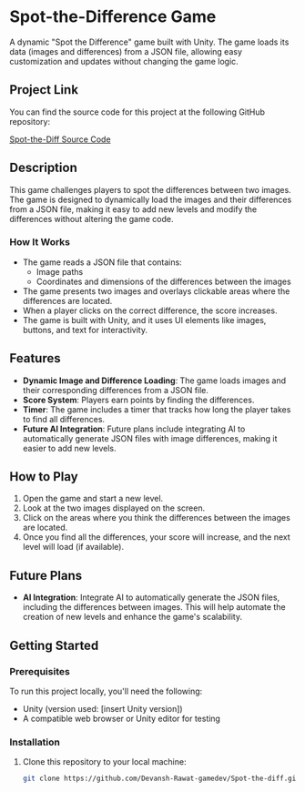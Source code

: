 # Spot-the-Difference Game

A dynamic "Spot the Difference" game built with Unity. The game loads its data (images and differences) from a JSON file, allowing easy customization and updates without changing the game logic.

## Project Link

You can find the source code for this project at the following GitHub repository:

[Spot-the-Diff Source Code](https://github.com/Devansh-Rawat-gamedev/Spot-the-diff)

## Description

This game challenges players to spot the differences between two images. The game is designed to dynamically load the images and their differences from a JSON file, making it easy to add new levels and modify the differences without altering the game code.

### How It Works

- The game reads a JSON file that contains:
  - Image paths
  - Coordinates and dimensions of the differences between the images
- The game presents two images and overlays clickable areas where the differences are located.
- When a player clicks on the correct difference, the score increases.
- The game is built with Unity, and it uses UI elements like images, buttons, and text for interactivity.

## Features

- **Dynamic Image and Difference Loading**: The game loads images and their corresponding differences from a JSON file.
- **Score System**: Players earn points by finding the differences.
- **Timer**: The game includes a timer that tracks how long the player takes to find all differences.
- **Future AI Integration**: Future plans include integrating AI to automatically generate JSON files with image differences, making it easier to add new levels.

## How to Play

1. Open the game and start a new level.
2. Look at the two images displayed on the screen.
3. Click on the areas where you think the differences between the images are located.
4. Once you find all the differences, your score will increase, and the next level will load (if available).

## Future Plans

- **AI Integration**: Integrate AI to automatically generate the JSON files, including the differences between images. This will help automate the creation of new levels and enhance the game's scalability.

## Getting Started

### Prerequisites

To run this project locally, you'll need the following:

- Unity (version used: [insert Unity version])
- A compatible web browser or Unity editor for testing

### Installation

1. Clone this repository to your local machine:

   ```bash
   git clone https://github.com/Devansh-Rawat-gamedev/Spot-the-diff.git
